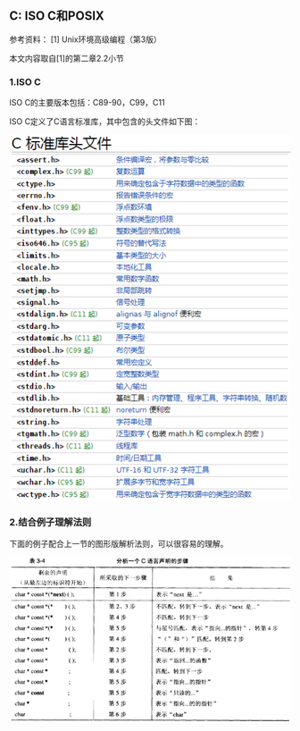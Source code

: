 ## C: ISO C和POSIX

参考资料：
\[1\] Unix环境高级编程（第3版）

本文内容取自\[1\]的第二章2.2小节

### 1.ISO C

ISO C的主要版本包括：C89-90，C99，C11

ISO C定义了C语言标准库，其中包含的头文件如下图：

![](/assets/c015_001.PNG)


### 2.结合例子理解法则

下面的例子配合上一节的图形版解析法则，可以很容易的理解。

![](/assets/c013_003.PNG)
